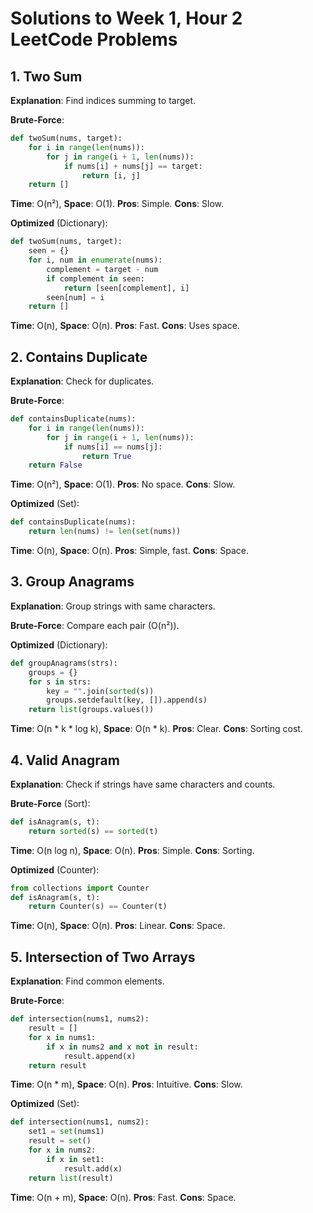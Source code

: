 # Solutions to Week 1, Hour 2 LeetCode Problems

## 1. Two Sum
**Explanation**: Find indices summing to target.

**Brute-Force**:
```python
def twoSum(nums, target):
    for i in range(len(nums)):
        for j in range(i + 1, len(nums)):
            if nums[i] + nums[j] == target:
                return [i, j]
    return []
```
**Time**: O(n²), **Space**: O(1). **Pros**: Simple. **Cons**: Slow.

**Optimized** (Dictionary):
```python
def twoSum(nums, target):
    seen = {}
    for i, num in enumerate(nums):
        complement = target - num
        if complement in seen:
            return [seen[complement], i]
        seen[num] = i
    return []
```
**Time**: O(n), **Space**: O(n). **Pros**: Fast. **Cons**: Uses space.

## 2. Contains Duplicate
**Explanation**: Check for duplicates.

**Brute-Force**:
```python
def containsDuplicate(nums):
    for i in range(len(nums)):
        for j in range(i + 1, len(nums)):
            if nums[i] == nums[j]:
                return True
    return False
```
**Time**: O(n²), **Space**: O(1). **Pros**: No space. **Cons**: Slow.

**Optimized** (Set):
```python
def containsDuplicate(nums):
    return len(nums) != len(set(nums))
```
**Time**: O(n), **Space**: O(n). **Pros**: Simple, fast. **Cons**: Space.

## 3. Group Anagrams
**Explanation**: Group strings with same characters.

**Brute-Force**: Compare each pair (O(n²)).

**Optimized** (Dictionary):
```python
def groupAnagrams(strs):
    groups = {}
    for s in strs:
        key = "".join(sorted(s))
        groups.setdefault(key, []).append(s)
    return list(groups.values())
```
**Time**: O(n * k * log k), **Space**: O(n * k). **Pros**: Clear. **Cons**: Sorting cost.

## 4. Valid Anagram
**Explanation**: Check if strings have same characters and counts.

**Brute-Force** (Sort):
```python
def isAnagram(s, t):
    return sorted(s) == sorted(t)
```
**Time**: O(n log n), **Space**: O(n). **Pros**: Simple. **Cons**: Sorting.

**Optimized** (Counter):
```python
from collections import Counter
def isAnagram(s, t):
    return Counter(s) == Counter(t)
```
**Time**: O(n), **Space**: O(n). **Pros**: Linear. **Cons**: Space.

## 5. Intersection of Two Arrays
**Explanation**: Find common elements.

**Brute-Force**:
```python
def intersection(nums1, nums2):
    result = []
    for x in nums1:
        if x in nums2 and x not in result:
            result.append(x)
    return result
```
**Time**: O(n * m), **Space**: O(n). **Pros**: Intuitive. **Cons**: Slow.

**Optimized** (Set):
```python
def intersection(nums1, nums2):
    set1 = set(nums1)
    result = set()
    for x in nums2:
        if x in set1:
            result.add(x)
    return list(result)
```
**Time**: O(n + m), **Space**: O(n). **Pros**: Fast. **Cons**: Space.